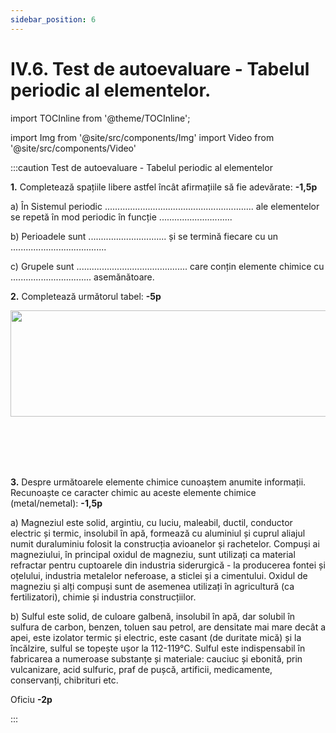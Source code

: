 ```yaml
---
sidebar_position: 6
---
```


# IV.6. Test de autoevaluare - Tabelul periodic al elementelor.



import TOCInline from '@theme/TOCInline';

<TOCInline toc={toc} />



import Img from '@site/src/components/Img'
import Video from '@site/src/components/Video'




:::caution Test de autoevaluare - Tabelul periodic al elementelor



**1.**	Completează spațiile libere astfel încât afirmațiile să fie adevărate: **-1,5p**

a)	În Sistemul periodic ........................................................... ale elementelor se repetă în mod periodic în funcție .............................

b)	Perioadele sunt ............................... și se termină fiecare cu un ......................................

c)	Grupele sunt ............................................ care conțin elemente chimice cu ................................ asemănătoare.


**2.** Completează următorul tabel: **-5p**



<Img className="img-responsive4" src="chimie/clasa7/capitolul4/4_6_Poza1_Tabel_Exercitiul2.jpg" width="1000" height="170" />

<br></br>
<br></br>






**3.** Despre următoarele elemente chimice cunoaștem anumite informații. Recunoaște ce caracter chimic au aceste elemente chimice (metal/nemetal): **-1,5p**

a)	Magneziul este solid, argintiu, cu luciu, maleabil, ductil, conductor electric și termic, insolubil în apă, formează cu aluminiul și cuprul aliajul numit duraluminiu folosit la construcția avioanelor și rachetelor. Compuși ai magneziului, în principal oxidul de magneziu, sunt utilizați ca material refractar pentru cuptoarele din industria siderurgică - la producerea fontei și oțelului, industria metalelor neferoase, a sticlei și a cimentului. Oxidul de magneziu și alți compuși sunt de asemenea utilizați în agricultură (ca fertilizatori), chimie și industria construcțiilor.

b)	Sulful este solid, de culoare galbenă, insolubil în apă, dar solubil în sulfura de carbon, benzen, toluen sau petrol, are densitate mai mare decât a apei, este izolator termic și electric, este casant (de duritate mică) și la încălzire, sulful se topește ușor la 112-119°C. Sulful este indispensabil în fabricarea a numeroase substanțe și materiale: cauciuc și ebonită, prin vulcanizare, acid sulfuric, praf de pușcă, artificii, medicamente, conservanți, chibrituri etc.




Oficiu **-2p**



:::

